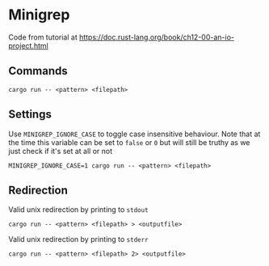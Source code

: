 # Minigrep

Code from tutorial at https://doc.rust-lang.org/book/ch12-00-an-io-project.html

## Commands

```
cargo run -- <pattern> <filepath> 
```

## Settings

Use `MINIGREP_IGNORE_CASE` to toggle case insensitive behaviour. Note that at the time this variable can be set to `false` or `0` but will still be truthy as we just check if it's set at all or not

```
MINIGREP_IGNORE_CASE=1 cargo run -- <pattern> <filepath>
```

## Redirection

Valid unix redirection by printing to `stdout`

```
cargo run -- <pattern> <filepath> > <outputfile>
```
Valid unix redirection by printing to `stderr`

```
cargo run -- <pattern> <filepath> 2> <outputfile>
```
